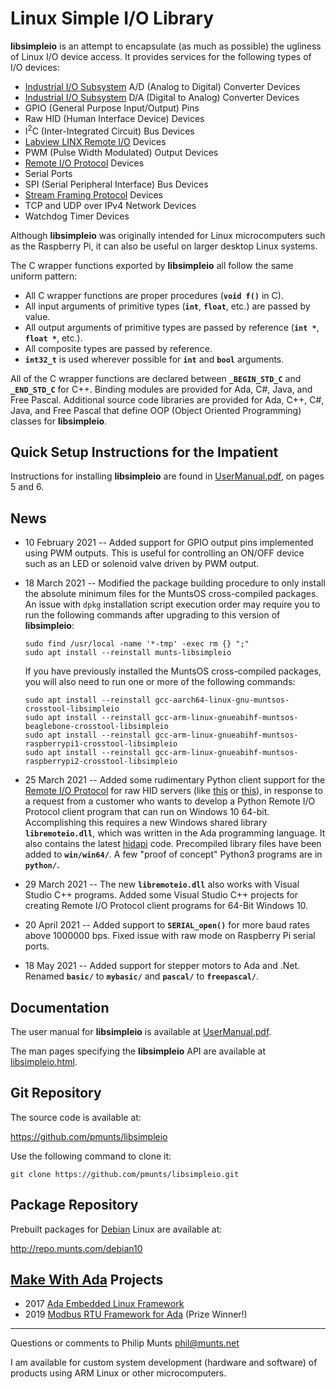 Linux Simple I/O Library
========================

**libsimpleio** is an attempt to encapsulate (as much as possible) the
ugliness of Linux I/O device access. It provides services for the
following types of I/O devices:

-   [Industrial I/O
    Subsystem](https://wiki.analog.com/software/linux/docs/iio/iio) A/D
    (Analog to Digital) Converter Devices
-   [Industrial I/O
    Subsystem](https://wiki.analog.com/software/linux/docs/iio/iio) D/A
    (Digital to Analog) Converter Devices
-   GPIO (General Purpose Input/Output) Pins
-   Raw HID (Human Interface Device) Devices
-   I<sup>2</sup>C (Inter-Integrated Circuit) Bus Devices
-   [Labview LINX Remote
    I/O](https://www.labviewmakerhub.com/doku.php?id=learn:libraries:linx:spec:start)
    Devices
-   PWM (Pulse Width Modulated) Output Devices
-   [Remote I/O
    Protocol](http://git.munts.com/libsimpleio/doc/RemoteIOProtocol.pdf)
    Devices
-   Serial Ports
-   SPI (Serial Peripheral Interface) Bus Devices
-   [Stream Framing
    Protocol](http://git.munts.com/libsimpleio/doc/StreamFramingProtocol.pdf)
    Devices
-   TCP and UDP over IPv4 Network Devices
-   Watchdog Timer Devices

Although **libsimpleio** was originally intended for Linux
microcomputers such as the Raspberry Pi, it can also be useful on larger
desktop Linux systems.

The C wrapper functions exported by **libsimpleio** all follow the same
uniform pattern:

-   All C wrapper functions are proper procedures (**`void f()`** in C).
-   All input arguments of primitive types (**`int`**, **`float`**,
    etc.) are passed by value.
-   All output arguments of primitive types are passed by reference
    (**`int *`**, **`float *`**, etc.).
-   All composite types are passed by reference.
-   **`int32_t`** is used wherever possible for **`int`** and **`bool`**
    arguments.

All of the C wrapper functions are declared between **`_BEGIN_STD_C`**
and **`_END_STD_C`** for C++. Binding modules are provided for Ada, C\#,
Java, and Free Pascal. Additional source code libraries are provided for
Ada, C++, C\#, Java, and Free Pascal that define OOP (Object Oriented
Programming) classes for **libsimpleio**.

Quick Setup Instructions for the Impatient
------------------------------------------

Instructions for installing **libsimpleio** are found in
[UserManual.pdf](http://git.munts.com/libsimpleio/doc/UserManual.pdf),
on pages 5 and 6.

News
----

-   10 February 2021 -- Added support for GPIO output pins implemented
    using PWM outputs. This is useful for controlling an ON/OFF device
    such as an LED or solenoid valve driven by PWM output.
-   18 March 2021 -- Modified the package building procedure to only
    install the absolute minimum files for the MuntsOS cross-compiled
    packages. An issue with `dpkg` installation script execution order
    may require you to run the following commands after upgrading to
    this version of **libsimpleio**:

        sudo find /usr/local -name '*-tmp' -exec rm {} ";"
        sudo apt install --reinstall munts-libsimpleio

    If you have previously installed the MuntsOS cross-compiled
    packages, you will also need to run one or more of the following
    commands:

        sudo apt install --reinstall gcc-aarch64-linux-gnu-muntsos-crosstool-libsimpleio
        sudo apt install --reinstall gcc-arm-linux-gnueabihf-muntsos-beaglebone-crosstool-libsimpleio
        sudo apt install --reinstall gcc-arm-linux-gnueabihf-muntsos-raspberrypi1-crosstool-libsimpleio
        sudo apt install --reinstall gcc-arm-linux-gnueabihf-muntsos-raspberrypi2-crosstool-libsimpleio

-   25 March 2021 -- Added some rudimentary Python client support for
    the [Remote I/O
    Protocol](http://git.munts.com/libsimpleio/doc/RemoteIOProtocol.pdf)
    for raw HID servers (like
    [this](https://www.tindie.com/products/pmunts/usb-flexible-io-adapter)
    or
    [this](https://www.tindie.com/products/pmunts/usb-grove-adapter)),
    in response to a request from a customer who wants to develop a
    Python Remote I/O Protocol client program that can run on Windows 10
    64-bit. Accomplishing this requires a new Windows shared library
    **`libremoteio.dll`**, which was written in the Ada programming
    language. It also contains the latest
    [hidapi](https://github.com/libusb/hidapi) code. Precompiled library
    files have been added to **`win/win64/`**. A few "proof of concept"
    Python3 programs are in **`python/`.**
-   29 March 2021 -- The new **`libremoteio.dll`** also works with
    Visual Studio C++ programs. Added some Visual Studio C++ projects
    for creating Remote I/O Protocol client programs for 64-Bit
    Windows 10.
-   20 April 2021 -- Added support to **`SERIAL_open()`** for more baud
    rates above 1000000 bps. Fixed issue with raw mode on Raspberry Pi
    serial ports.
-   18 May 2021 -- Added support for stepper motors to Ada and .Net.
    Renamed **`basic/`** to **`mybasic/`** and **`pascal/`** to
    **`freepascal/`**.

Documentation
-------------

The user manual for **libsimpleio** is available at
[UserManual.pdf](http://git.munts.com/libsimpleio/doc/UserManual.pdf).

The man pages specifying the **libsimpleio** API are available at
[libsimpleio.html](http://git.munts.com/libsimpleio/doc/libsimpleio.html).

Git Repository
--------------

The source code is available at:

<https://github.com/pmunts/libsimpleio>

Use the following command to clone it:

    git clone https://github.com/pmunts/libsimpleio.git

Package Repository
------------------

Prebuilt packages for [Debian](http://www.debian.org) Linux are
available at:

<http://repo.munts.com/debian10>

[Make With Ada](https://www.makewithada.org/) Projects
------------------------------------------------------

-   2017 [Ada Embedded Linux
    Framework](https://www.makewithada.org/entry/ada_linux_sensor_framework)
-   2019 [Modbus RTU Framework for
    Ada](https://www.hackster.io/philip-munts/modbus-rtu-framework-for-ada-f33cc6)
    (Prize Winner!)

------------------------------------------------------------------------

Questions or comments to Philip Munts <phil@munts.net>

I am available for custom system development (hardware and software) of
products using ARM Linux or other microcomputers.
